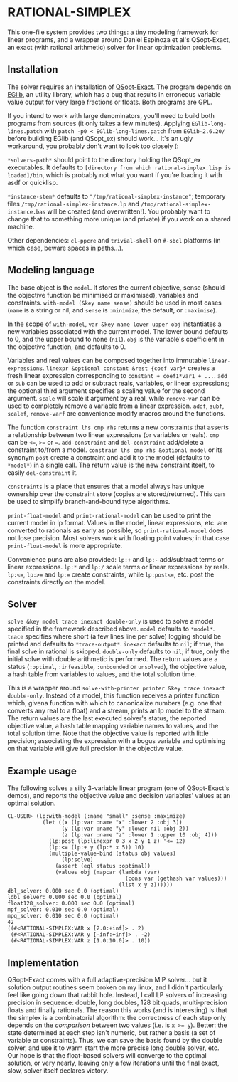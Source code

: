 RATIONAL-SIMPLEX
================

This one-file system provides two things: a tiny modeling framework
for linear programs, and a wrapper around Daniel Espinoza et al's
QSopt-Exact, an exact (with rational arithmetic) solver for linear
optimization problems.

Installation
------------

The solver requires an installation of
[QSopt-Exact](http://www.dii.uchile.cl/~daespino/ESolver_doc/main.html).
The program depends on
[EGlib](http://www.dii.uchile.cl/~daespino/EGlib_doc/main.html), an
utility library, which has a bug that results in erroneous variable
value output for very large fractions or floats.  Both programs are
GPL.

If you intend to work with large denominators, you'll need to build
both programs from sources (it only takes a few minutes).  Applying
`EGlib-long-lines.patch` with `patch -p0 < EGlib-long-lines.patch`
from `EGlib-2.6.20/` before building EGlib (and QSopt_ex) should
work... It's an ugly workaround, you probably don't want to look too
closely (:

`*solvers-path*` should point to the directory holding the QSopt_ex
executables.  It defaults to
`[directory from which rational-simplex.lisp is loaded]/bin`, which is
probably not what you want if you're loading it with asdf or
quicklisp.

`*instance-stem*` defaults to `"/tmp/rational-simplex-instance"`;
temporary files `/tmp/rational-simplex-instance.lp` and
`/tmp/rational-simplex-instance.bas` will be created (and
overwritten!).  You probably want to change that to something more
unique (and private) if you work on a shared machine.

Other dependencies: `cl-ppcre` and `trivial-shell` on `#-sbcl`
platforms (in which case, beware spaces in paths...).

Modeling language
-----------------

The base object is the `model`.  It stores the current objective,
sense (should the objective function be minimised or maximised),
variables and constraints.  `with-model (&key name sense)` should be
used in most cases (`name` is a string or nil, and `sense` is
`:minimize`, the default, or `:maximise`).

In the scope of `with-model`, `var &key name lower upper obj`
instantiates a new variables associated with the current model.  The
lower bound defaults to 0, and the upper bound to none (`nil`).  `obj`
is the variable's coefficient in the objective function, and defaults
to 0.

Variables and real values can be composed together into immutable
`linear-expression`s.  `linexpr &optional constant &rest {coef var}*`
creates a fresh linear expression corresponding to `constant +
coef1*var1 + ...`.  `add` or `sub` can be used to add or subtract
reals, variables, or linear expressions; the optional third argument
specifies a scaling value for the second argument.  `scale` will scale
it argument by a real, while `remove-var` can be used to completely
remove a variable from a linear expression. `addf`, `subf`, `scalef`,
`remove-varf` are convenience modify macros around the functions.

The function `constraint lhs cmp rhs` returns a new constraints that
asserts a relationship between two linear expressions (or variables or
reals).  `cmp` can be `<=`, `>=` or `=`.  `add-constraint` and
`del-constraint` add/delete a constraint to/from a model.  `constrain
lhs cmp rhs &optional model` or its synonym `post` create a constraint
and add it to the model (defaults to `*model*`) in a single call.  The
return value is the new constraint itself, to easily `del-constraint`
it.

`constraints` is a place that ensures that a model always has unique
ownership over the constraint store (copies are stored/returned).
This can be used to simplify branch-and-bound type algorithms.

`print-float-model` and `print-rational-model` can be used to print
the current model in lp format.  Values in the model, linear
expressions, etc. are converted to rationals as early as possible, so
`print-rational-model` does not lose precision.  Most solvers work
with floating point values; in that case `print-float-model` is more
appropriate.

Convenience puns are also provided: `lp:+` and `lp:-` add/subtract
terms or linear expressions. `lp:*` and `lp:/` scale terms or linear
expressions by reals.  `lp:<=`, `lp:>=` and `lp:=` create constraints,
while `lp:post<=`, etc. post the constraints directly on the model.

Solver
------

`solve &key model trace inexact double-only` is used to solve a model
specified in the framework described above.  `model` defaults to
`*model*`.  `trace` specifies where short (a few lines line per solve)
logging should be printed and defaults to `*trace-output*`.  `inexact`
defaults to `nil`; if true, the final solve in rational is skipped.
`double-only` defaults to `nil`; if true, only the initial solve with
double arithmetic is performed.  The return values are a status
(`:optimal`, `:infeasible`, `:unbounded` or `unsolved`), the objective
value, a hash table from variables to values, and the total solution
time.

This is a wrapper around `solve-with-printer printer &key trace
inexact double-only`.  Instead of a model, this function receives a
printer function which, givena function with which to canonicalize
numbers (e.g. one that converts any real to a float) and a stream,
prints an lp model to the stream.  The return values are the last
executed solver's status, the reported objective value, a hash table
mapping variable names to values, and the total solution time.  Note
that the objective value is reported with little precision;
associating the expression with a bogus variable and optimising on
that variable will give full precision in the objective value.

Example usage
-------------

The following solves a silly 3-variable linear program (one of
QSopt-Exact's demos), and reports the objective value and decision
variables' values at an optimal solution.

    CL-USER> (lp:with-model (:name "small" :sense :maximize)
               (let ((x (lp:var :name "x" :lower 2 :obj 3))
                     (y (lp:var :name "y" :lower nil :obj 2))
                     (z (lp:var :name "z" :lower 1 :upper 10 :obj 4)))
                 (lp:post (lp:linexpr 0 3 x 2 y 1 z) '<= 12)
                 (lp:<= (lp:+ y (lp:* x 5)) 10)
                 (multiple-value-bind (status obj values)
                     (lp:solve)
                   (assert (eql status :optimal))
                   (values obj (mapcar (lambda (var)
                                         (cons var (gethash var values)))
                                       (list x y z))))))
    dbl_solver: 0.000 sec 0.0 (optimal)
    ldbl_solver: 0.000 sec 0.0 (optimal)
    float128_solver: 0.000 sec 0.0 (optimal)
    mpf_solver: 0.010 sec 0.0 (optimal)
    mpq_solver: 0.010 sec 0.0 (optimal)
    42
    ((#<RATIONAL-SIMPLEX:VAR x [2.0:+inf]> . 2)
     (#<RATIONAL-SIMPLEX:VAR y [-inf:+inf]> . -2)
     (#<RATIONAL-SIMPLEX:VAR z [1.0:10.0]> . 10))

Implementation
--------------

QSopt-Exact comes with a full adaptive-precision MIP solver... but it
solution output routines seem broken on my linux, and I didn't
particularly feel like going down that rabbit hole.  Instead, I call
LP solvers of increasing precision in sequence: double, long doubles,
128 bit quads, multi-precision floats and finally rationals.  The
reason this works (and is interesting) is that the simplex is a
combinatorial algorithm: the correctness of each step only depends on
the *comparison* between two values (i.e. is `x >= y`).  Better: the
state determined at each step isn't numeric, but rather a basis (a set
of variable or constraints).  Thus, we can save the basis found by the
double solver, and use it to warm start the more precise long double
solver, etc.  Our hope is that the float-based solvers will converge
to the optimal solution, or very nearly, leaving only a few iterations
until the final exact, slow, solver itself declares victory.
